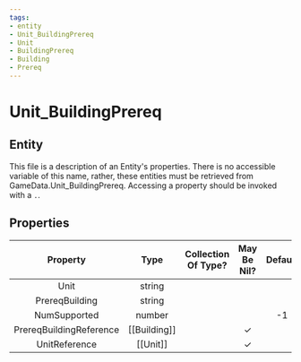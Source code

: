 ```yaml
---
tags:
- entity
- Unit_BuildingPrereq
- Unit
- BuildingPrereq
- Building
- Prereq
---
```

# Unit_BuildingPrereq
## Entity
This file is a description of an Entity's properties. There is no accessible variable of this name, rather, these entities must be retrieved from GameData.Unit_BuildingPrereq. Accessing a property should be invoked with a `.`.
## Properties
|	Property	|	Type	|	Collection Of Type?	|	May Be Nil?	|	Default	|	References	|	Key	|	Notes	|
|	:-:	|	:-:	|	:-:	|	:-:	|	:-:	|	:-:	|	:-:	|	-:	|
|	Unit	|	string	|		|		|		|	[[Unit]].UnitType	|		|	|
|	PrereqBuilding	|	string	|		|		|		|	[[Building]].BuildingType	|		|	|
|	NumSupported	|	number	|		|		|	-1	|		|		|	|
|	PrereqBuildingReference	|	[[Building]]	|		|	✓	|		|		|		|	|
|	UnitReference	|	[[Unit]]	|		|	✓	|		|		|		|	|
